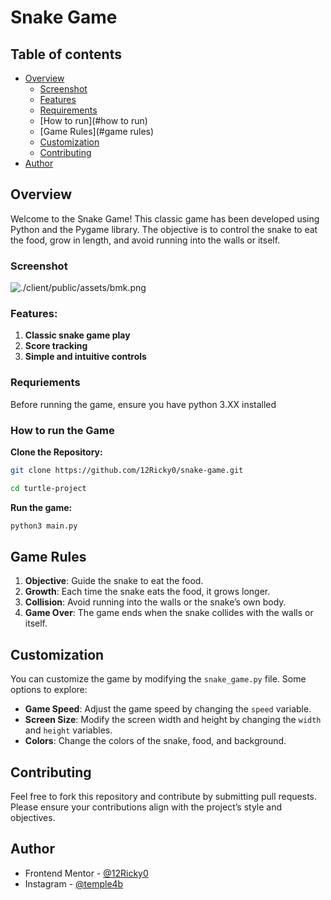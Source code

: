 # Snake Game

## Table of contents

- [Overview](#overview)
  - [Screenshot](#screenshot)
  - [Features](#features)
  - [Requirements](#requriements)
  - [How to run](#how to run)
  - [Game Rules](#game rules)
  - [Customization](#customization)
  - [Contributing](#contributing)
- [Author](#author)

## Overview

Welcome to the Snake Game! This classic game has been developed using Python and the Pygame library. 
The objective is to control the snake to eat the food, grow in length, and avoid running into the walls or itself.

### Screenshot

![./client/public/assets/bmk.png](./client/public/assets/bmk.png)

### Features:

1. **Classic snake game play**
2. **Score tracking**
3. **Simple and intuitive controls**


### Requriements

Before running the game, ensure you have python 3.XX installed

### How to run the Game

**Clone the Repository:**

```bash
git clone https://github.com/12Ricky0/snake-game.git
```

```bash
cd turtle-project
```
**Run the game:**

```bash
python3 main.py
```

## Game Rules

1. **Objective**: Guide the snake to eat the food.
2. **Growth**: Each time the snake eats the food, it grows longer.
3. **Collision**: Avoid running into the walls or the snake’s own body.
4. **Game Over**: The game ends when the snake collides with the walls or itself.

## Customization

You can customize the game by modifying the `snake_game.py` file. Some options to explore:

- **Game Speed**: Adjust the game speed by changing the `speed` variable.
- **Screen Size**: Modify the screen width and height by changing the `width` and `height` variables.
- **Colors**: Change the colors of the snake, food, and background.

## Contributing

Feel free to fork this repository and contribute by submitting pull requests. 
Please ensure your contributions align with the project’s style and objectives.

## Author

- Frontend Mentor - [@12Ricky0](https://www.frontendmentor.io/profile/12Ricky0)
- Instagram - [@temple4b](https://www.instagram.com/temple4b)

```

```
